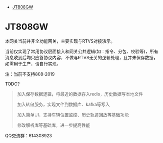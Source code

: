 * [JT808GW](#JT808GW)

# JT808GW
本网关当前并非全功能网关，主要实现与RTVS对接演示。

当前仅实现了常用协议层面接入和网关公共逻辑(如：指令、分包、校验等)，所有消息收到后均只应答协议内容，不做与RTVS无关的逻辑处理，且并未保存数据，如需用于生产，请自行实现。

注：当前不支持808-2019

TODO?
> 加入保存数据逻辑，将最近的数据存入redis，历史数据写本地文件
> 
> 加入转储服务，实现文件到数据库、kafka等写入
> 
> 加入简单UI，支持车辆位置监控、历史轨迹回放等基础功能
> 
> 修改解析库等基础库，进一步提高性能

QQ交流群：614308923
